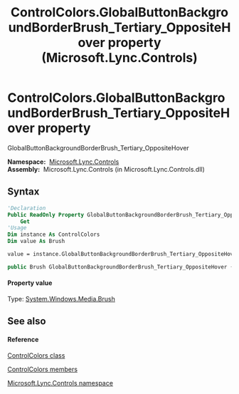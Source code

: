 ﻿---
title: ControlColors.GlobalButtonBackgroundBorderBrush_Tertiary_OppositeHover property  (Microsoft.Lync.Controls)
TOCTitle: 'GlobalButtonBackgroundBorderBrush_Tertiary_OppositeHover property '
ms:assetid: P:Microsoft.Lync.Controls.ControlColors.GlobalButtonBackgroundBorderBrush_Tertiary_OppositeHover_DI_3_UC_OCS14MrefLyncWPF
ms:mtpsurl: https://msdn.microsoft.com/en-us/library/microsoft.lync.controls.controlcolors.globalbuttonbackgroundborderbrush_tertiary_oppositehover_di_3_uc_ocs14mreflyncwpf(v=office.15)
ms:contentKeyID: 48601841
ms.date: 07/28/2014
mtps_version: v=office.15
f1_keywords:
- Microsoft.Lync.Controls.ControlColors.GlobalButtonBackgroundBorderBrush_Tertiary_OppositeHover
dev_langs:
- CSharp
- JScript
- VB
- other
---

# ControlColors.GlobalButtonBackgroundBorderBrush\_Tertiary\_OppositeHover property

GlobalButtonBackgroundBorderBrush\_Tertiary\_OppositeHover

**Namespace:**  [Microsoft.Lync.Controls](microsoft-lync-controls-namespace_1.md)  
**Assembly:**  Microsoft.Lync.Controls (in Microsoft.Lync.Controls.dll)

## Syntax

``` vb
'Declaration
Public ReadOnly Property GlobalButtonBackgroundBorderBrush_Tertiary_OppositeHover As Brush
    Get
'Usage
Dim instance As ControlColors
Dim value As Brush

value = instance.GlobalButtonBackgroundBorderBrush_Tertiary_OppositeHover
```

``` csharp
public Brush GlobalButtonBackgroundBorderBrush_Tertiary_OppositeHover { get; }
```

#### Property value

Type: [System.Windows.Media.Brush](http://msdn2.microsoft.com/en-us/library/ms634880)  

## See also

#### Reference

[ControlColors class](controlcolors-class-microsoft-lync-controls_1.md)

[ControlColors members](controlcolors-members-microsoft-lync-controls_1.md)

[Microsoft.Lync.Controls namespace](microsoft-lync-controls-namespace_1.md)

